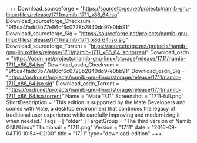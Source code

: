 +++
Download_sourceforge = "https://sourceforge.net/projects/namib-gnu-linux/files/release/17.11/namib-1711_x86_64.iso"
Download_sourceforge_Checksum = "9f5ca4fadd3b77e86cf6c0728b2840dd97e0bb91"
Download_sourceforge_Sig = "https://sourceforge.net/projects/namib-gnu-linux/files/release/17.11/namib-1711_x86_64.iso.sig"
Download_sourceforge_Torrent = "https://sourceforge.net/projects/namib-gnu-linux/files/release/17.11/namib-1711_x86_64.iso.torrent"
Download_osdn = "https://osdn.net/projects/namib-gnu-linux/storage/release/17.11/namib-1711_x86_64.iso"
Download_osdn_Checksum = "9f5ca4fadd3b77e86cf6c0728b2840dd97e0bb91"
Download_osdn_Sig = "https://osdn.net/projects/namib-gnu-linux/storage/release/17.11/namib-1711_x86_64.iso.sig"
Download_osdn_Torrent = "https://osdn.net/projects/namib-gnu-linux/storage/release/17.11/namib-1711_x86_64.iso.torrent"
Name = "Mate 17.11"
Screenshot = "1711-full.png"
ShortDescription = "This edition is supported by the Mate Developers and comes with Mate, a desktop environment that continues the legacy of traditional user experience while carefully improving and modernizing it when needed."
Tags = [ "older" ]
TargetGroup = "The third version of Namib GNU/Linux"
Thumbnail = "1711.png"
Version = "17.11"
date = "2016-09-04T19:10:54+02:00"
title = "17.11"
type="download-edition"
+++

